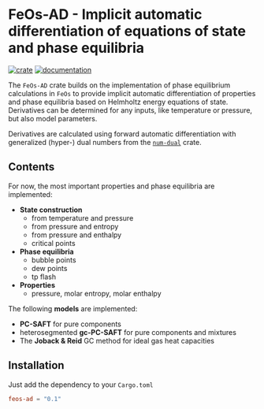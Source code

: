 # FeOs-AD - Implicit automatic differentiation of equations of state and phase equilibria

[![crate](https://img.shields.io/crates/v/feos-ad.svg)](https://crates.io/crates/feos-ad)
[![documentation](https://docs.rs/feos-ad/badge.svg)](https://docs.rs/feos-ad)

The `FeOs-AD` crate builds on the implementation of phase equilibrium calculations in `FeOs` to provide implicit automatic differentiation of properties and phase equilibria based on Helmholtz energy equations of state. Derivatives can be determined for any inputs, like temperature or pressure, but also model parameters.

Derivatives are calculated using forward automatic differentiation with generalized (hyper-) dual numbers from the [`num-dual`](https://github.com/itt-ustutt/num-dual) crate.

## Contents
For now, the most important properties and phase equilibria are implemented:
- **State construction**
    - from temperature and pressure
    - from pressure and entropy
    - from pressure and enthalpy
    - critical points
- **Phase equilibria**
    - bubble points
    - dew points
    - tp flash
- **Properties**
    - pressure, molar entropy, molar enthalpy

The following **models** are implemented:
- **PC-SAFT** for pure components
- heterosegmented **gc-PC-SAFT** for pure components and mixtures
- The **Joback & Reid** GC method for ideal gas heat capacities

## Installation
Just add the dependency to your `Cargo.toml`
```toml
feos-ad = "0.1"
```